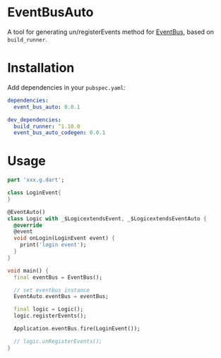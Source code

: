 # EventBusAuto
A tool for generating un/registerEvents method for [EventBus](https://pub.flutter-io.cn/packages/event_bus), based on `build_runner`.

# Installation
Add dependencies in your `pubspec.yaml`:

```yaml
dependencies:
  event_bus_auto: 0.0.1

dev_dependencies:
  build_runner: ^1.10.0
  event_bus_auto_codegen: 0.0.1
```

# Usage
```dart
part 'xxx.g.dart';

class LoginEvent{
}

@EventAuto()
class Logic with _$LogicextendsEvent, _$LogicextendsEventAuto {
  @override
  @event
  void onLogin(LoginEvent event) {
    print('login event');
  }
}

void main() {
  final eventBus = EventBus();

  // set eventbus instance
  EventAuto.eventBus = eventBus;

  final logic = Logic();
  logic.registerEvents();

  Application.eventBus.fire(LoginEvent());

  // logic.unRegisterEvents();
}
```